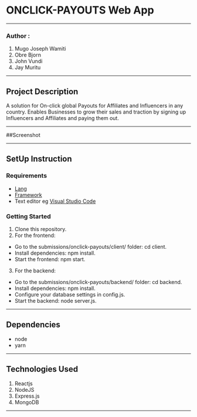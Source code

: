 # ONCLICK-PAYOUTS Web App
*****
### Author :
1. Mugo Joseph Wamiti
2. Obre Bjorn
3. John Vundi
4. Jay Muritu
****
## Project Description
A solution for On-click global Payouts for Affiliates and Influencers in any country. Enables Businesses to grow their sales and traction by signing up Influencers and Affiliates and paying them out.
******
##Screenshot


*****
## SetUp Instruction
### Requirements
* [Lang](https://nodejs.org/en)
* [Framework](https://legacy.reactjs.org/)
* Text editor eg [Visual Studio Code](https://code.visualstudio.com/download)


### Getting Started
1. Clone this repository.
2. For the frontend:

- Go to the submissions/onclick-payouts/client/ folder: cd client.
- Install dependencies: npm install.
- Start the frontend: npm start.
3. For the backend:

- Go to the submissions/onclick-payouts/backend/ folder: cd backend.
- Install dependencies: npm install.
- Configure your database settings in config.js.
- Start the backend: node server.js.

*****
## Dependencies
- node
- yarn
*****
## Technologies Used
1. Reactjs
2. NodeJS
3. Express.js
4. MongoDB 
*****